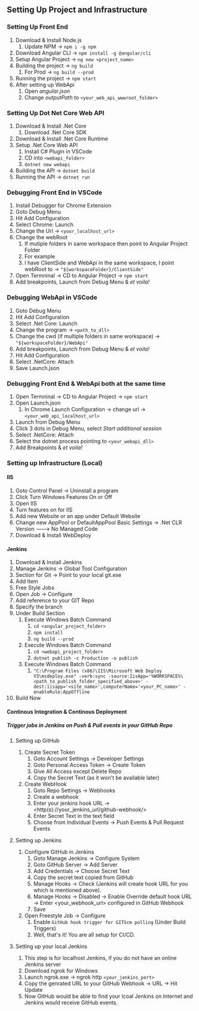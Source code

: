 ## Setting Up Project and Infrastructure

### Setting Up Front End

1. Download & Install Node.js
   1. Update NPM -> `npm i -g npm`
1. Download Angular CLI -> `npm install -g @angular/cli`
1. Setup Angular Project -> `ng new <project_name>`
1. Building the project -> `ng build`
   1. For Prod -> `ng build --prod`
1. Running the project -> `npm start`
1. After setting up WebApi
   1. Open _angular.json_
   1. Change _outputPath_ to `<your_web_api_wwwroot_folder>`

### Setting Up Dot Net Core Web API

1. Download & Install .Net Core
   1. Download .Net Core SDK
2. Download & Install .Net Core Runtime
3. Setup .Net Core Web API
   1. Install C# Plugin in VSCode
   2. CD into `<webapi_folder>`
   3. `dotnet new webapi`
4. Building the API -> `dotnet build`
5. Running the API -> `dotnet run`

### Debugging Front End in VSCode

1. Install Debugger for Chrome Extension
2. Goto Debug Menu
3. Hit Add Configuration
4. Select Chrome: Launch
5. Change the Url -> `<your_localhost_url>`
6. Change the webRoot
   1. If mutiple folders in same workspace then point to Angular Project Folder
   2. For example
   3. I have ClientSide and WebApi in the same workspace, I point webRoot to -> `"${workspaceFolder}/ClientSide"`
7. Open Termninal -> CD to Angular Project -> `npm start`
8. Add breakpoints, Launch from Debug Menu & _et voila!_

### Debugging WebApi in VSCode

1. Goto Debug Menu
2. Hit Add Configuration
3. Select .Net Core: Launch
4. Change the program -> `<path_to_dll>`
5. Change the cwd (if multiple folders in same workspace) -> `"${workspaceFolder}/WebApi"`
6. Add breakpoints, Launch from Debug Menu & _et voila!_
7. Hit Add Configuration
8. Select .NetCore: Attach
9. Save Launch.json

### Debugging Front End & WebApi both at the same time

1. Open Termninal -> CD to Angular Project -> `npm start`
2. Open Launch.json
   1. In Chrome Launch Configuration -> change url -> `<your_web_api_localhost_url>`
3. Launch from Debug Menu
4. Click 3 dots in Debug Menu, select _Start additional session_
5. Select .NetCore: Attach
6. Select the dotnet process pointing to `<your_webapi_dll>`
7. Add Breakpoints & _et voila!_

### Setting up Infrastructure (Local)

#### IIS

1. Goto Control Panel -> Uninstall a program
2. Click Turn Windows Features On or Off
3. Open IIS
4. Turn features on for IIS
5. Add new Website or an app under Default Website
6. Change new AppPool or DefaultAppPool Basic Settings -> .Net CLR Version ---> No Managed Code
7. Download & Install WebDeploy

#### Jenkins

1. Download & Install Jenkins
2. Manage Jenkins -> Global Tool Configuration
3. Section for Git -> Point to your local git.exe
4. Add Item
5. Free Style Jobs
6. Open Job -> Configure
7. Add reference to your GIT Repo
8. Specify the branch
9. Under Build Section
   1. Execute Windows Batch Command
      1. `cd <angular_project_folder>`
      2. `npm install`
      3. `ng build --prod`
   2. Execute Windows Batch Command
      1. `cd <webapi_project_folder>`
      2. `dotnet publish -c Production -o publish`
   3. Execute Windows Batch Command
      1. `"C:\Program Files (x86)\IIS\Microsoft Web Deploy V3\msdeploy.exe" -verb:sync -source:IisApp='%WORKSPACE%\<path_to_publish_folder_specified_above>' -dest:iisapp='<site_name>',computerName='<your_PC_name>' -enableRule:AppOffline`
10. Build Now

#### Continous Integration & Continous Deployment

##### Trigger jobs in Jenkins on Push & Pull events in your GitHub Repo

1. Setting up GitHub

   1. Create Secret Token
      1. Goto Account Settings -> Developer Settings
      2. Goto Personal Access Token -> Create Token
      3. Give All Access except Delete Repo
      4. Copy the Secret Text (as it won't be available later)
   2. Create WebHook
      1. Goto Repo Settings -> Webhooks
      2. Create a webhook
      3. Enter your jenkins hook URL -> <http(s)://your_jenkins_url/github-webhook/>
      4. Enter Secret Text in the text field
      5. Choose from Individual Events -> Push Events & Pull Request Events

2. Setting up Jenkins

   1. Configure GitHub in Jenkins
      1. Goto Manage Jenkins -> Configure System
      2. Goto GitHub Server -> Add Server
      3. Add Credentials -> Choose Secret Text
      4. Copy the secret text copied from GitHub
      5. Manage Hooks -> Check (Jenkins will create hook URL for you which is mentioned above).
      6. Manage Hooks -> Disabled -> Enable Override default hook URL -> Enter <your_webhook_url> configured in GitHub Webhook
      7. Save
   2. Open Freestyle Job -> Configure
      1. Enable `GitHub hook trigger for GITScm polling` (Under Build Triggers)
      2. Well, that's it! You are all setup for CI/CD.

3. Setting up your local Jenkins

   1. This step is for localhost Jenkins, if you do not have an online Jenkins server
   2. Download ngrok for Windows
   3. Launch ngrok.exe -> ngrok http `<your_jenkins_port>`
   4. Copy the genrated URL to your GitHub Webhook -> URL -> Hit Update
   5. Now GitHub would be able to find your lcoal Jenkins on Internet and Jenkins would receive GitHub events.
